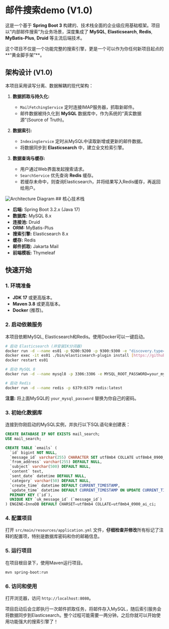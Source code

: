 # 邮件搜索demo (V1.0)

这是一个基于 **Spring Boot 3** 构建的、技术栈全面的企业级应用基础框架。项目以“内部邮件搜索”为业务场景，深度集成了 **MySQL**, **Elasticsearch**, **Redis**, **MyBatis-Plus**, **Druid** 等主流后端技术。

这个项目不仅是一个功能完整的搜索引擎，更是一个可以作为你任何新项目起点的**“黄金脚手架”**。

## 架构设计 (V1.0)

本项目采用读写分离、数据解耦的现代架构：

1.  **数据抓取与持久化:**
    * `MailFetchingService` 定时连接IMAP服务器，抓取新邮件。
    * 邮件数据被持久化到 **MySQL** 数据库中，作为系统的“真实数据源”(Source of Truth)。

2.  **数据索引:**
    * `IndexingService` 定时从MySQL中读取新增或更新的邮件数据。
    * 将数据同步到 **Elasticsearch** 中，建立全文检索引擎。

3.  **数据查询与缓存:**
    * 用户通过Web界面发起搜索请求。
    * `SearchService` 优先查询 **Redis** 缓存。
    * 若缓存未命中，则查询Elasticsearch，并将结果写入Redis缓存，再返回给用户。

![Architecture Diagram](https://your-image-url.com/architecture.png)  ## 核心技术栈

* **后端:** Spring Boot 3.2.x (Java 17)
* **数据库:** MySQL 8.x
* **连接池:** Druid
* **ORM:** MyBatis-Plus
* **搜索引擎:** Elasticsearch 8.x
* **缓存:** Redis
* **邮件抓取:** Jakarta Mail
* **前端模板:** Thymeleaf

## 快速开始

### 1. 环境准备

* **JDK 17** 或更高版本。
* **Maven 3.8** 或更高版本。
* **Docker** (推荐)。

### 2. 启动依赖服务

本项目依赖MySQL, Elasticsearch和Redis。使用Docker可以一键启动。

```bash
# 启动 Elasticsearch (并安装IK分词器)
docker run -d --name es01 -p 9200:9200 -p 9300:9300 -e "discovery.type=single-node" -e "xpack.security.enabled=false" docker.elastic.co/elasticsearch/elasticsearch:8.14.1
docker exec -it es01 ./bin/elasticsearch-plugin install [https://github.com/medcl/elasticsearch-analysis-ik/releases/download/v8.14.1/elasticsearch-analysis-ik-8.14.1.zip](https://github.com/medcl/elasticsearch-analysis-ik/releases/download/v8.14.1/elasticsearch-analysis-ik-8.14.1.zip)
docker restart es01

# 启动 MySQL 8
docker run -d --name mysql8 -p 3306:3306 -e MYSQL_ROOT_PASSWORD=your_mysql_password -e MYSQL_DATABASE=mail_search mysql:8.0

# 启动 Redis
docker run -d --name redis -p 6379:6379 redis:latest
```
**注意:** 将上面MySQL的 `your_mysql_password` 替换为你自己的密码。

### 3. 初始化数据库

连接到你刚启动的MySQL实例，并执行以下SQL语句来创建表：

```sql
CREATE DATABASE IF NOT EXISTS mail_search;
USE mail_search;

CREATE TABLE `emails` (
  `id` bigint NOT NULL,
  `message_id` varchar(255) CHARACTER SET utf8mb4 COLLATE utf8mb4_0900_ai_ci NOT NULL,
  `from_address` varchar(255) DEFAULT NULL,
  `subject` varchar(500) DEFAULT NULL,
  `content` text,
  `sent_date` datetime DEFAULT NULL,
  `category` varchar(50) DEFAULT NULL,
  `create_time` datetime DEFAULT CURRENT_TIMESTAMP,
  `update_time` datetime DEFAULT CURRENT_TIMESTAMP ON UPDATE CURRENT_TIMESTAMP,
  PRIMARY KEY (`id`),
  UNIQUE KEY `uk_message_id` (`message_id`)
) ENGINE=InnoDB DEFAULT CHARSET=utf8mb4 COLLATE=utf8mb4_0900_ai_ci;
```

### 4. 配置项目

打开 `src/main/resources/application.yml` 文件，**仔细检查并修改**所有标记了注释的配置项，特别是数据库密码和你的邮箱信息。

### 5. 运行项目

在项目根目录下，使用Maven运行项目。

```bash
mvn spring-boot:run
```

### 6. 访问和使用

打开浏览器，访问 `http://localhost:8080`。

项目启动后会立即执行一次邮件抓取任务，将邮件存入MySQL，随后索引服务会将数据同步到Elasticsearch。整个过程可能需要一两分钟。之后你就可以开始使用功能强大的搜索引擎了！
